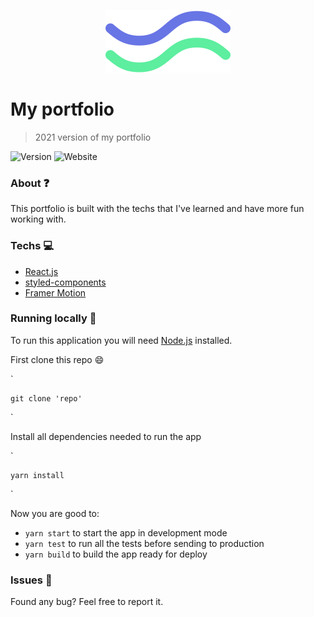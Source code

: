 <p align="center">
   <img src=".github/logo.svg" width="auto"/>
</p>

# My portfolio

> 2021 version of my portfolio

![Version](https://img.shields.io/github/package-json/v/vinisaveg/portfolio?color=%236875E5)
![Website](https://img.shields.io/website?color=%236875E5&url=https%3A%2F%2Fvsgdesign.me)

### About :question:

This portfolio is built with the techs that I've learned and have more fun working with.

### Techs :computer:

-   [React.js](https://pt-br.reactjs.org)
-   [styled-components](https://styled-components.com)
-   [Framer Motion](https://www.framer.com/motion/)

### Running locally :running:

To run this application you will need [Node.js](https://nodejs.org/en/) installed.

First clone this repo :smile:

`

    git clone 'repo'

`

Install all dependencies needed to run the app

`

    yarn install

`

Now you are good to:

-   `yarn start` to start the app in development mode
-   `yarn test` to run all the tests before sending to production
-   `yarn build` to build the app ready for deploy

### Issues :bug:

Found any bug? Feel free to report it.

